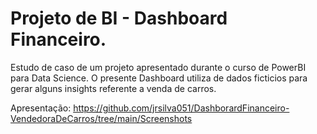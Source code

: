 # Projeto de BI - Dashboard Financeiro.

Estudo de caso de um projeto apresentado durante o curso de PowerBI para Data Science.
O presente Dashboard utiliza de dados ficticios para gerar alguns insights referente a venda de carros.

Apresentação: https://github.com/jrsilva051/DashborardFinanceiro-VendedoraDeCarros/tree/main/Screenshots
